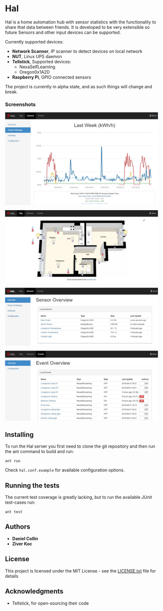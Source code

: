 # Hal

Hal is a home automation hub with sensor statistics with the functionality to 
share that data between friends. It is developed to be very extensible so future 
Sensors and other input devices can be supported.
 
Currently supported devices:
- **Network Scanner**, IP scanner to detect devices on local network
- **NUT**, Linux UPS daemon
- **Tellstick**, Supported devices:
    - NexaSelfLearning
    - Oregon0x1A2D
- **Raspberry Pi**, GPIO connected sensors


The project is currently in alpha state, and as such things will change and break.

### Screenshots
![](screenshot_01.jpg)

![](screenshot_02.jpg)

![](screenshot_03.jpg)

![](screenshot_04.jpg)

## Installing

To run the Hal server you first need to clone the git repository and then run the 
ant command to build and run:

```
ant run
```

Check `hal.conf.example` for available configuration options.

## Running the tests

The current test coverage is greatly lacking, but to run the available JUnit 
test-cases run:

```
ant test
```

## Authors

* **Daniel Collin**
* **Ziver Koc**


## License

This project is licensed under the MIT License - see the 
[LICENSE.txt](LICENSE.txt) file for details

## Acknowledgments

* Tellstick, for open-sourcing their code 
